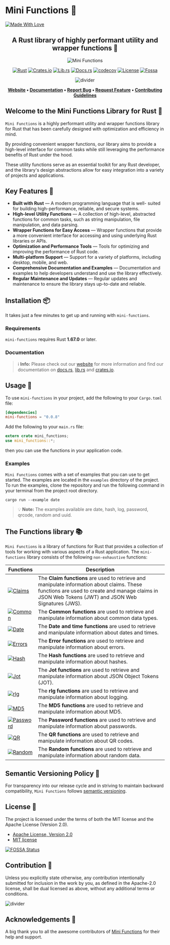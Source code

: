 # Mini Functions 🦀

[![Made With Love][mwl]][6]

<!-- markdownlint-disable MD033 -->
<center>

## A Rust library of highly performant utility and wrapper functions 🚀

![Mini Functions][banner]

[![Rust][rust-badge]][12]
[![Crates.io][crates-badge]][8]
[![Lib.rs][libs-badge]][10]
[![Docs.rs][docs-badge]][9]
[![codecov][codecov-badge]][13]
[![License][license-badge]][2]
[![Fossa][fossa-badge]][14]

![divider][divider]

**[Website][0]
• [Documentation][9]
• [Report Bug][3]
• [Request Feature][3]
• [Contributing Guidelines][4]**

</center>

## Welcome to the Mini Functions Library for Rust 👋

`Mini Functions` is a highly performant utility and wrapper functions
library for Rust that has been carefully designed with optimization and
efficiency in mind.

By providing convenient wrapper functions, our library aims to provide a
high-level interface for common tasks while still leveraging the
performance benefits of Rust under the hood.

These utility functions serve as an essential toolkit for any Rust
developer, and the library's design abstractions allow for easy
integration into a variety of projects and applications.

## Key Features 🎯

- **Built with Rust** — A modern programming language that is well-
  suited for building high-performance, reliable, and secure systems.
- **High-level Utility Functions** — A collection of high-level,
  abstracted functions for common tasks, such as string manipulation,
  file manipulation, and data parsing.
- **Wrapper Functions for Easy Access** — Wrapper functions that provide
  a more convenient interface for accessing and using underlying Rust
  libraries or APIs.
- **Optimization and Performance Tools** — Tools for optimizing and
  improving the performance of Rust code.
- **Multi-platform Support** — Support for a variety of platforms,
  including desktop, mobile, and web.
- **Comprehensive Documentation and Examples** — Documentation and
  examples to help developers understand and use the library effectively.
- **Regular Maintenance and Updates** — Regular updates and maintenance
  to ensure the library stays up-to-date and reliable.

## Installation 📦

It takes just a few minutes to get up and running with `mini-functions`.

### Requirements

`mini-functions` requires Rust **1.67.0** or later.

### Documentation

> ℹ️ **Info:** Please check out our [website][0] for more information
and find our documentation on [docs.rs][9], [lib.rs][10] and
[crates.io][8].

## Usage 📖

To use `mini-functions` in your project, add the following to your
`Cargo.toml` file:

```toml
[dependencies]
mini-functions = "0.0.8"
```

Add the following to your `main.rs` file:

```rust
extern crate mini_functions;
use mini_functions::*;
```

then you can use the functions in your application code.

### Examples

`Mini Functions` comes with a set of examples that you can use to get
started. The examples are located in the `examples` directory of the
project. To run the examples, clone the repository and run the following
command in your terminal from the project root directory.

```shell
cargo run --example date
```

> 💡 **Note:** The examples available are date, hash, log, password, qrcode, random and uuid.

## The Functions library 📚

`Mini Functions` is a library of functions for Rust that provides a
collection of tools for working with various aspects of a Rust
application. The `mini-functions` library consists of the following
`non-exhaustive` functions:

| Functions | Description |
| -------- | ----------- |
| [![Claims][claims-badge]][12] | The **Claim functions** are used to retrieve and manipulate information about claims. These functions are used to create and manage claims in JSON Web Tokens (JWT) and JSON Web Signatures (JWS). |
| [![Common][common-badge]][12] | The **Common functions** are used to retrieve and manipulate information about common data types. |
| [![Date][date-badge]][12] | The **Date and time functions** are used to retrieve and manipulate information about dates and times. |
| [![Errors][errors-badge]][12] | The **Error functions** are used to retrieve and manipulate information about errors. |
| [![Hash][hash-badge]][12] | The **Hash functions** are used to retrieve and manipulate information about hashes. |
| [![Jot][jot-badge]][12] | The **Jot functions** are used to retrieve and manipulate information about JSON Object Tokens (JOT). |
| [![rlg][rlg-badge]][12] | The **rlg functions** are used to retrieve and manipulate information about logging. |
| [![MD5][md5-badge]][12] | The **MD5 functions** are used to retrieve and manipulate information about MD5. |
| [![Password][password-badge]][12] | The **Password functions** are used to retrieve and manipulate information about passwords. |
| [![QR][qr-badge]][12] | The **QR functions** are used to retrieve and manipulate information about QR codes. |
| [![Random][random-badge]][12] | The **Random functions** are used to retrieve and manipulate information about random data. |

## Semantic Versioning Policy 🚥

For transparency into our release cycle and in striving to maintain
backward compatibility, `Mini Functions` follows
[semantic versioning][7].

## License 📝

The project is licensed under the terms of both the MIT license and the
Apache License (Version 2.0).

- [Apache License, Version 2.0][1]
- [MIT license][2]

[![FOSSA Status](https://app.fossa.com/api/projects/git%2Bgithub.com%2Fsebastienrousseau%2Fmini-functions.svg?type=large)](https://app.fossa.com/projects/git%2Bgithub.com%2Fsebastienrousseau%2Fmini-functions?ref=badge_large)

## Contribution 🤝

Unless you explicitly state otherwise, any contribution intentionally
submitted for inclusion in the work by you, as defined in the Apache-2.0
license, shall be dual licensed as above, without any additional terms
or conditions.

![divider][divider]

## Acknowledgements 💙

A big thank you to all the awesome contributors of [Mini Functions][6]
for their help and support.

[0]: https://minifunctions.com
[1]: http://www.apache.org/licenses/LICENSE-2.0
[2]: http://opensource.org/licenses/MIT
[3]: https://github.com/sebastienrousseau/mini-functions/issues
[4]: https://raw.githubusercontent.com/sebastienrousseau/mini-functions/main/.github/CONTRIBUTING.md
[6]: https://github.com/sebastienrousseau/mini-functions/graphs/contributors
[7]: http://semver.org/
[8]: https://crates.io/crates/mini-functions
[9]: https://docs.rs/mini-functions
[10]: https://lib.rs/crates/mini-functions
[12]: https://www.rust-lang.org/
[13]: https://codecov.io/github/sebastienrousseau/mini-functions
[14]: https://app.fossa.com/projects/git%2Bgithub.com%2Fsebastienrousseau%2Fmini-functions?ref=badge_shield

[banner]: https://raw.githubusercontent.com/sebastienrousseau/vault/main/assets/mini-functions/banners/banner-mini-functions.svg "Mini Functions - Rust 🦀"
[crates-badge]: https://img.shields.io/crates/v/mini-functions.svg?style=for-the-badge 'Crates.io'
[codecov-badge]: https://img.shields.io/codecov/c/github/sebastienrousseau/mini-functions?style=for-the-badge&token=M1REIC3QCK 'Codecov'
[divider]: https://raw.githubusercontent.com/sebastienrousseau/vault/main/assets/elements/divider.svg "divider"
[docs-badge]: https://img.shields.io/docsrs/mini-functions.svg?style=for-the-badge 'Docs.rs'
[libs-badge]: https://img.shields.io/badge/lib.rs-v0.0.8-orange.svg?style=for-the-badge 'Lib.rs'
[license-badge]: https://img.shields.io/crates/l/mini-functions.svg?style=for-the-badge 'License'
[rust-badge]: https://img.shields.io/badge/rust-f04041?style=for-the-badge&labelColor=c0282d&logo=rust 'Rust'
[mwl]: https://raw.githubusercontent.com/sebastienrousseau/vault/main/assets/shields/made-with-love.svg "Made With Love"
[fossa-badge]: https://img.shields.io/static/v1?style=for-the-badge&message=Fossa&color=289E6D&logo=Fossa&logoColor=FFFFFF&label= 'Fossa'

[claims-badge]: https://raw.githubusercontent.com/sebastienrousseau/vault/main/assets/mini-functions/icons/png/ico-claims.png 'Claims'
[common-badge]: https://raw.githubusercontent.com/sebastienrousseau/vault/main/assets/mini-functions/icons/png/ico-common.png 'Common'
[date-badge]: https://raw.githubusercontent.com/sebastienrousseau/vault/main/assets/mini-functions/icons/png/ico-date.png 'Date'
[errors-badge]: https://raw.githubusercontent.com/sebastienrousseau/vault/main/assets/mini-functions/icons/png/ico-errors.png 'Errors'
[hash-badge]: https://raw.githubusercontent.com/sebastienrousseau/vault/main/assets/mini-functions/icons/png/ico-hash.png 'Hash'
[jot-badge]: https://raw.githubusercontent.com/sebastienrousseau/vault/main/assets/mini-functions/icons/png/ico-jot.png 'Jot'
[rlg-badge]: https://raw.githubusercontent.com/sebastienrousseau/vault/main/assets/mini-functions/icons/png/ico-rlg.png 'rlg'
[md5-badge]: https://raw.githubusercontent.com/sebastienrousseau/vault/main/assets/mini-functions/icons/png/ico-md5.png 'MD5'
[password-badge]: https://raw.githubusercontent.com/sebastienrousseau/vault/main/assets/mini-functions/icons/png/ico-password.png 'Password'
[qr-badge]: https://raw.githubusercontent.com/sebastienrousseau/vault/main/assets/mini-functions/icons/png/ico-qr.png 'QR'
[random-badge]: https://raw.githubusercontent.com/sebastienrousseau/vault/main/assets/mini-functions/icons/png/ico-random.png 'Random'
